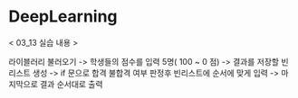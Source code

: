 # DeepLearning

< 03_13 실습 내용 >

라이블러리 불러오기 -> 학생들의 점수를 입력 5명( 100 ~ 0 점) -> 결과를 저장할 빈 리스트 생성 -> if 문으로 합격 불합격 여부 판정후 빈리스트에 순서에 맞게 입력 -> 마지막으로 결과 순서대로 출력
